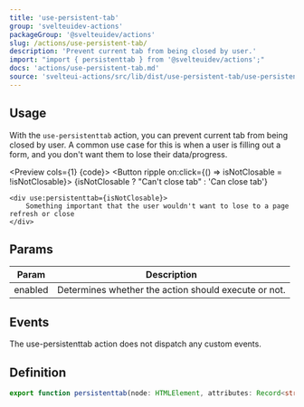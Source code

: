 ```yaml
---
title: 'use-persistent-tab'
group: 'svelteuidev-actions'
packageGroup: '@svelteuidev/actions'
slug: /actions/use-persistent-tab/
description: 'Prevent current tab from being closed by user.'
import: "import { persistenttab } from '@svelteuidev/actions';"
docs: 'actions/use-persistent-tab.md'
source: 'svelteui-actions/src/lib/dist/use-persistent-tab/use-persistent-tab.ts'
---
```


<script>
    import { Button } from '@svelteuidev/core';
    import { persistenttab } from '@svelteuidev/actions';
    import { Heading, Preview } from 'components';

    let isNotClosable = false;

    const code = `
    <script>
        import { persistenttab } from '@svelteuidev/actions'

        let isNotClosable = false;
    <\/script>
    
    <button on:click={() => isNotClosable = !isNotClosable}>
       {isNotClosable ? "Can't close tab" : 'Can close tab'}
    <\/button>

    <div use:persistenttab={isNotClosable}>
        Something important that the user wouldn't want to lose to a page refresh or close
    <\/div>
    `
</script>

<Heading />

## Usage

With the `use-persistenttab` action, you can prevent current tab from being closed by user. A common use case for this is when a user is filling out a form, and you don't want them to lose their data/progress.

<Preview cols={1} {code}>
    <Button ripple on:click={() => isNotClosable = !isNotClosable}>
       {isNotClosable ? "Can't close tab" : 'Can close tab'}
    </Button>

    <div use:persistenttab={isNotClosable}>
        Something important that the user wouldn't want to lose to a page refresh or close
    </div>
</Preview>

## Params

| Param   | Description                                          |
| ------- | ---------------------------------------------------- |
| enabled | Determines whether the action should execute or not. |

## Events

The use-persistenttab action does not dispatch any custom events.

## Definition

```ts
export function persistenttab(node: HTMLElement, attributes: Record<string, number | string>): ReturnType<Action>;
```
